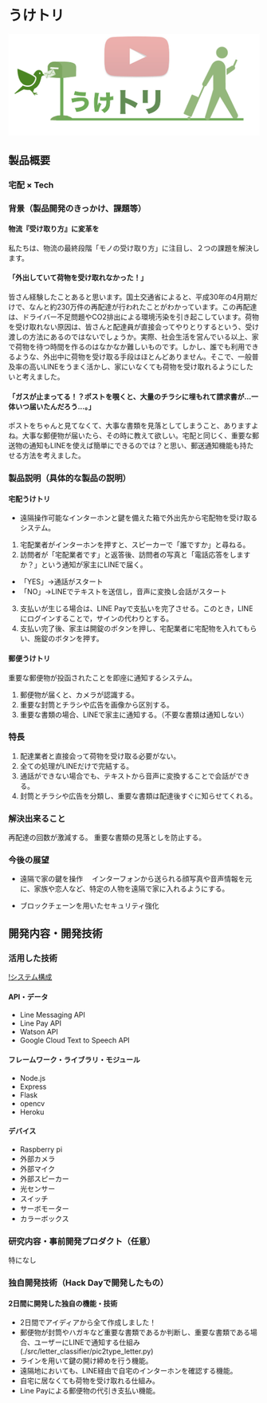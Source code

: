 # うけトリ

[![Product Name](image.png)](https://www.youtube.com/watch?v=p61gsD03Rk4)

## 製品概要
### 宅配 × Tech

### 背景（製品開発のきっかけ、課題等）

#### 物流『受け取り方』に変革を
私たちは、物流の最終段階「モノの受け取り方」に注目し、２つの課題を解決します。


#### 「外出していて荷物を受け取れなかった！」
皆さん経験したことあると思います。国土交通省によると、平成30年の4月期だけで、なんと約230万件の再配達が行われたことがわかっています。この再配達は、ドライバー不足問題やCO2排出による環境汚染を引き起こしています。荷物を受け取れない原因は、皆さんと配達員が直接会ってやりとりするという、受け渡しの方法にあるのではないでしょうか。実際、社会生活を営んでいる以上、家で荷物を待つ時間を作るのはなかなか難しいものです。しかし、誰でも利用できるような、外出中に荷物を受け取る手段はほとんどありません。そこで、一般普及率の高いLINEをうまく活かし、家にいなくても荷物を受け取れるようにしたいと考えました。


#### 「ガスが止まってる！？ポストを覗くと、大量のチラシに埋もれて請求書が...一体いつ届いたんだろう...。」
  ポストをちゃんと見てなくて、大事な書類を見落としてしまうこと、ありますよね。大事な郵便物が届いたら、その時に教えて欲しい。宅配と同じく、重要な郵送物の通知もLINEを使えば簡単にできるのでは？と思い、郵送通知機能も持たせる方法を考えました。



### 製品説明（具体的な製品の説明）

#### 宅配うけトリ
- 遠隔操作可能なインターホンと鍵を備えた箱で外出先から宅配物を受け取るシステム。
1. 宅配業者がインターホンを押すと、スピーカーで「誰ですか」と尋ねる。
2. 訪問者が「宅配業者です」と返答後、訪問者の写真と「電話応答をしますか？」という通知が家主にLINEで届く。
  - 「YES」→通話がスタート
  - 「NO」→LINEでテキストを送信し，音声に変換し会話がスタート
3. 支払いが生じる場合は、LINE Payで支払いを完了させる。このとき，LINEにログインすることで，サインの代わりとする。
4. 支払い完了後、家主は開錠のボタンを押し、宅配業者に宅配物を入れてもらい、施錠のボタンを押す。


#### 郵便うけトリ
重要な郵便物が投函されたことを即座に通知するシステム。
1. 郵便物が届くと、カメラが認識する。
2. 重要な封筒とチラシや広告を画像から区別する。
3. 重要な書類の場合、LINEで家主に通知する。（不要な書類は通知しない）

### 特長
1. 配達業者と直接会って荷物を受け取る必要がない。
2. 全ての処理がLINEだけで完結する。
3. 通話ができない場合でも、テキストから音声に変換することで会話ができる。
4. 封筒とチラシや広告を分類し、重要な書類は配達後すぐに知らせてくれる。

### 解決出来ること
再配達の回数が激減する。
重要な書類の見落としを防止する。


### 今後の展望
- 遠隔で家の鍵を操作
　インターフォンから送られる顔写真や音声情報を元に、家族や恋人など、特定の人物を遠隔で家に入れるようにする。

- ブロックチェーンを用いたセキュリティ強化


## 開発内容・開発技術
### 活用した技術

[!システム構成](docs/system_detail.png)

#### API・データ

* Line Messaging API
* Line Pay API
* Watson API 
* Google Cloud Text to Speech API

#### フレームワーク・ライブラリ・モジュール
* Node.js
* Express
* Flask
* opencv
* Heroku

#### デバイス
* Raspberry pi
* 外部カメラ
* 外部マイク
* 外部スピーカー
* 光センサー
* スイッチ
* サーボモーター
* カラーボックス

### 研究内容・事前開発プロダクト（任意）
特になし

### 独自開発技術（Hack Dayで開発したもの）
#### 2日間に開発した独自の機能・技術
* 2日間でアイディアから全て作成しました！
* 郵便物が封筒やハガキなど重要な書類であるか判断し、重要な書類である場合、ユーザーにLINEで通知する仕組み(./src/letter_classifier/pic2type_letter.py)
* ラインを用いて鍵の開け締めを行う機能。
* 遠隔地においても、LINE経由で自宅のインターホンを確認する機能。
* 自宅に居なくても荷物を受け取れる仕組み。
* Line Payによる郵便物の代引き支払い機能。
